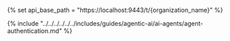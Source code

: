 {% set api_base_path = "https://localhost:9443/t/{organization_name}" %}

{% include "../../../../../../includes/guides/agentic-ai/ai-agents/agent-authentication.md" %}
